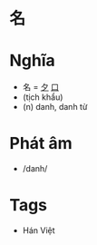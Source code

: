 # 名

# Nghĩa
* 名 = [夕](夕.md) [口](口.md)
* (tịch khẩu)
* (n) danh, danh từ

# Phát âm
* /danh/

# Tags
* Hán Việt

